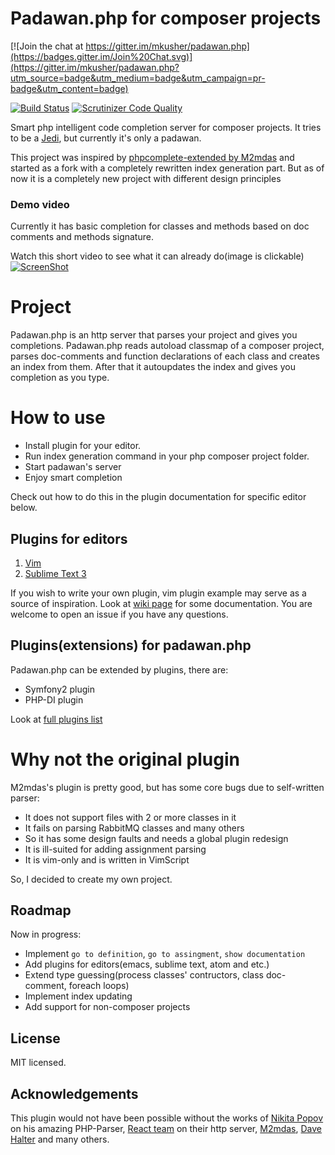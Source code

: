 Padawan.php for composer projects
=================================

[![Join the chat at https://gitter.im/mkusher/padawan.php](https://badges.gitter.im/Join%20Chat.svg)](https://gitter.im/mkusher/padawan.php?utm_source=badge&utm_medium=badge&utm_campaign=pr-badge&utm_content=badge)

[![Build Status](https://travis-ci.org/mkusher/padawan.php.svg?branch=master)](https://travis-ci.org/mkusher/padawan.php)
[![Scrutinizer Code Quality](https://scrutinizer-ci.com/g/mkusher/padawan.php/badges/quality-score.png?b=master)](https://scrutinizer-ci.com/g/mkusher/padawan.php/?branch=master)

Smart php intelligent code completion server for composer projects.
It tries to be a [Jedi](https://github.com/davidhalter/jedi-vim),
but currently it's only a padawan.

This project was inspired by
[phpcomplete-extended by M2mdas](https://github.com/m2mdas/phpcomplete-extended)
and started as a fork with a completely rewritten index generation part.
But as of now it is a completely new project with different design principles

### Demo video

Currently it has basic completion for classes and methods based on doc comments
and methods signature.

Watch this short video to see what it can already do(image is clickable)
[![ScreenShot](http://i1.ytimg.com/vi/Y54P2N1T6-I/maxresdefault.jpg)](https://www.youtube.com/watch?v=Y54P2N1T6-I)

Project
=======

Padawan.php is an http server that parses your project and gives you
completions.
Padawan.php reads autoload classmap of a composer project, parses
doc-comments and function declarations of each class and creates an index
from them. After that it autoupdates the index and gives you completion
as you type.

How to use
==========

- Install plugin for your editor.
- Run index generation command in your php composer
project folder.
- Start padawan's server
- Enjoy smart completion

Check out how to do this in the plugin documentation for specific editor below.

Plugins for editors
-------------------

1. [Vim](https://github.com/mkusher/padawan.vim)
2. [Sublime Text 3](https://github.com/mkusher/padawan.sublime)

If you wish to write your own plugin, vim plugin example may serve
as a source of inspiration. Look at
[wiki page](https://github.com/mkusher/padawan.php/wiki/Editor-plugins) for
some documentation.
You are welcome to open an issue if you have any questions.

Plugins(extensions) for padawan.php
-----------------------------------

Padawan.php can be extended by plugins, there are:
- Symfony2 plugin
- PHP-DI plugin

Look at [full plugins list](https://github.com/mkusher/padawan.php/wiki/Plugins-list)

Why not the original plugin
===========================

M2mdas's plugin is pretty good, but has some core bugs due to
self-written parser:

* It does not support files with 2 or more classes in it
* It fails on parsing RabbitMQ classes and many others
* So it has some design faults and needs a global plugin redesign
* It is ill-suited for adding assignment parsing
* It is vim-only and is written in VimScript

So, I decided to create my own project.

Roadmap
-------

Now in progress:

* Implement `go to definition`, `go to assingment`, `show documentation`
* Add plugins for editors(emacs, sublime text, atom and etc.)
* Extend type guessing(process classes' contructors, class doc-comment, foreach loops)
* Implement index updating
* Add support for non-composer projects

License
-------
MIT licensed.

Acknowledgements
----------------

This plugin would not have been possible without the works of
[Nikita Popov](https://github.com/nikic) on his amazing PHP-Parser,
[React team](https://github.com/reactphp) on their http server,
[M2mdas](https://github.com/m2mdas),
[Dave Halter](https://github.com/davidhalter)
and many others.
